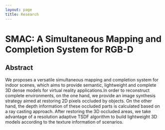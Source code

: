 ```yaml
---
layout: page
title: Research
---
```

# SMAC: A Simultaneous Mapping and Completion System for RGB-D 
## Abstract
We proposes a versatile simultaneous mapping and completion system for indoor scenes, which aims to provide semantic, lightweight and complete 3D dense models for virtual reality applications.In order to reconstruct complete environments, on the one hand, we provide an image synthesis strategy aimed at restoring 2D pixels occluded by objects. On the other hand, the depth information of these occluded parts is calculated based on a ray casting approach. After restoring the 3D occluded areas, we take advantage of a resolution adaptive TSDF algorithm to build lightweight 3D models according to the texture information of scenarios.

